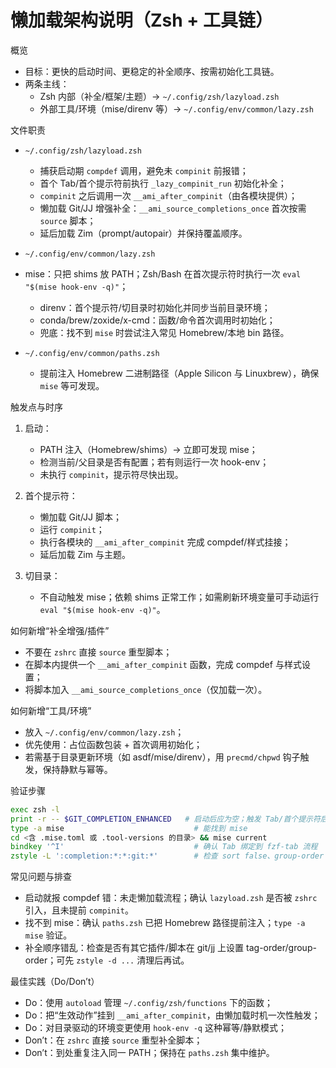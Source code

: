 # 懒加载架构说明（Zsh + 工具链）

概览

- 目标：更快的启动时间、更稳定的补全顺序、按需初始化工具链。
- 两条主线：
  - Zsh 内部（补全/框架/主题）→ `~/.config/zsh/lazyload.zsh`
  - 外部工具/环境（mise/direnv 等）→ `~/.config/env/common/lazy.zsh`

文件职责

- `~/.config/zsh/lazyload.zsh`
  - 捕获启动期 `compdef` 调用，避免未 `compinit` 前报错；
  - 首个 Tab/首个提示符前执行 `_lazy_compinit_run` 初始化补全；
  - `compinit` 之后调用一次 `__ami_after_compinit`（由各模块提供）；
  - 懒加载 Git/JJ 增强补全：`__ami_source_completions_once` 首次按需 `source` 脚本；
  - 延后加载 Zim（prompt/autopair）并保持覆盖顺序。

- `~/.config/env/common/lazy.zsh`
- mise：只把 shims 放 PATH；Zsh/Bash 在首次提示符时执行一次 `eval "$(mise hook-env -q)"`；
  - direnv：首个提示符/切目录时初始化并同步当前目录环境；
  - conda/brew/zoxide/x-cmd：函数/命令首次调用时初始化；
  - 兜底：找不到 `mise` 时尝试注入常见 Homebrew/本地 bin 路径。

- `~/.config/env/common/paths.zsh`
  - 提前注入 Homebrew 二进制路径（Apple Silicon 与 Linuxbrew），确保 `mise` 等可发现。

触发点与时序

1) 启动：
   - PATH 注入（Homebrew/shims）→ 立即可发现 mise；
   - 检测当前/父目录是否有配置；若有则运行一次 hook-env；
   - 未执行 `compinit`，提示符尽快出现。

2) 首个提示符：
   - 懒加载 Git/JJ 脚本；
   - 运行 `compinit`；
   - 执行各模块的 `__ami_after_compinit` 完成 compdef/样式挂接；
   - 延后加载 Zim 与主题。

3) 切目录：
   - 不自动触发 mise；依赖 shims 正常工作；如需刷新环境变量可手动运行 `eval "$(mise hook-env -q)"`。

如何新增“补全增强/插件”

- 不要在 `zshrc` 直接 `source` 重型脚本；
- 在脚本内提供一个 `__ami_after_compinit` 函数，完成 compdef 与样式设置；
- 将脚本加入 `__ami_source_completions_once`（仅加载一次）。

如何新增“工具/环境”

- 放入 `~/.config/env/common/lazy.zsh`；
- 优先使用：占位函数包装 + 首次调用初始化；
- 若需基于目录更新环境（如 asdf/mise/direnv），用 `precmd/chpwd` 钩子触发，保持静默与幂等。

验证步骤

```zsh
exec zsh -l
print -r -- $GIT_COMPLETION_ENHANCED   # 启动后应为空；触发 Tab/首个提示符后变为 1
type -a mise                             # 能找到 mise
cd <含 .mise.toml 或 .tool-versions 的目录> && mise current
bindkey '^I'                             # 确认 Tab 绑定到 fzf-tab 流程
zstyle -L ':completion:*:*:git:*'        # 检查 sort false、group-order 等
```

常见问题与排查

- 启动就报 compdef 错：未走懒加载流程；确认 `lazyload.zsh` 是否被 `zshrc` 引入，且未提前 `compinit`。
- 找不到 mise：确认 `paths.zsh` 已把 Homebrew 路径提前注入；`type -a mise` 验证。
- 补全顺序错乱：检查是否有其它插件/脚本在 git/jj 上设置 tag-order/group-order；可先 `zstyle -d ...` 清理后再试。

最佳实践（Do/Don’t）

- Do：使用 `autoload` 管理 `~/.config/zsh/functions` 下的函数；
- Do：把“生效动作”挂到 `__ami_after_compinit`，由懒加载时机一次性触发；
- Do：对目录驱动的环境变更使用 `hook-env -q` 这种幂等/静默模式；
- Don’t：在 `zshrc` 直接 `source` 重型补全脚本；
- Don’t：到处重复注入同一 PATH；保持在 `paths.zsh` 集中维护。
